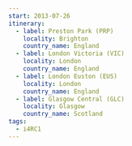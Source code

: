 ```yaml
---
start: 2013-07-26
itinerary:
  - label: Preston Park (PRP)
    locality: Brighton
    country_name: England
  - label: London Victoria (VIC)
    locality: London
    country_name: England
  - label: London Euston (EUS)
    locality: London
    country_name: England
  - label: Glasgow Central (GLC)
    locality: Glasgow
    country_name: Scotland
tags:
  - i4RC1
---
```

